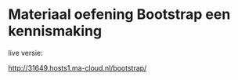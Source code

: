 # Materiaal oefening Bootstrap een kennismaking

live versie:

http://31649.hosts1.ma-cloud.nl/bootstrap/